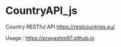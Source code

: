 # CountryAPI_js
Country RESTful API https://restcountries.eu/


Usage : https://prayashm97.github.io
